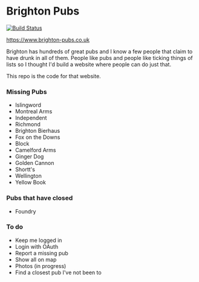 # Brighton Pubs
[![Build Status](https://travis-ci.org/Louisblack/brightonpubs.beer.svg?branch=master)](https://travis-ci.org/Louisblack/brightonpubs.beer)

https://www.brighton-pubs.co.uk

Brighton has hundreds of great pubs and I know a few people that claim to have drunk
in all of them. People like pubs and people like ticking things of lists so I thought
I'd build a website where people can do just that.

This repo is the code for that website.  


### Missing Pubs
* Islingword
* Montreal Arms
* Independent
* Richmond
* Brighton Bierhaus
* Fox on the Downs
* Block
* Camelford Arms
* Ginger Dog
* Golden Cannon
* Shortt's
* Wellington
* Yellow Book

### Pubs that have closed
* Foundry

### To do
* Keep me logged in
* Login with OAuth
* Report a missing pub
* Show all on map
* Photos (in progress)
* Find a closest pub I've not been to

